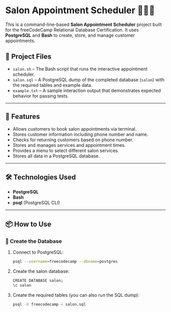 # Salon Appointment Scheduler 💇‍♀️💈

This is a command-line-based **Salon Appointment Scheduler** project built for the freeCodeCamp Relational Database Certification. It uses **PostgreSQL** and **Bash** to create, store, and manage customer appointments.

## 📁 Project Files

- `salon.sh` – The Bash script that runs the interactive appointment scheduler.
- `salon.sql` – A PostgreSQL dump of the completed database (`salon`) with the required tables and example data.
- `example.txt` – A sample interaction output that demonstrates expected behavior for passing tests.

---

## 🎯 Features

- Allows customers to book salon appointments via terminal.
- Stores customer information including phone number and name.
- Checks for returning customers based on phone number.
- Stores and manages services and appointment times.
- Provides a menu to select different salon services.
- Stores all data in a PostgreSQL database.

---

## 🛠 Technologies Used

- **PostgreSQL**
- **Bash**
- **psql** (PostgreSQL CLI)

---

## 📦 How to Use

### 🐘 Create the Database

1. Connect to PostgreSQL:
      ```bash
      psql --username=freecodecamp --dbname=postgres

2.	Create the salon database:
      ```bash 
      CREATE DATABASE salon;
      \c salon

3. Create the required tables (you can also run the SQL dump):
      ```bash 
      psql -U freecodecamp < salon.sql

